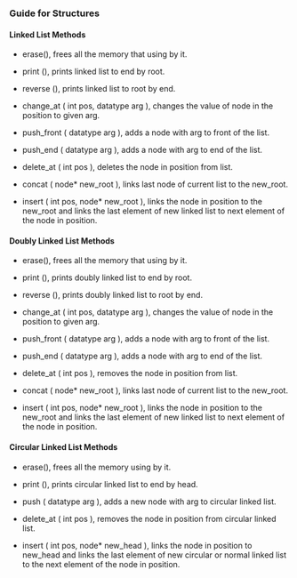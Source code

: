 ### Guide for Structures

#### Linked List Methods

- erase(), frees all the memory that using by it.

- print (), prints linked list to end by root.

- reverse (), prints linked list to root by end.

- change_at ( int pos, datatype arg ), changes the value of node in the position to given arg.

- push_front ( datatype arg ), adds a node with arg to front of the list.

- push_end ( datatype arg ), adds a node with arg to end of the list.

- delete_at ( int pos ), deletes the node in position from list. 

- concat ( node* new_root ), links last node of current list to the new_root.

- insert ( int pos, node* new_root ), links the node in position to the new_root and links the last element of new linked list to next element of the node in position.

#### Doubly Linked List Methods

- erase(), frees all the memory that using by it.

- print (), prints doubly linked list to end by root.

- reverse (), prints doubly linked list to root by end.

- change_at ( int pos, datatype arg ), changes the value of node in the position to given arg.

- push_front ( datatype arg ), adds a node with arg to front of the list.

- push_end ( datatype arg ), adds a node with arg to end of the list.

- delete_at ( int pos ), removes the node in position from list. 

- concat ( node* new_root ), links last node of current list to the new_root.

- insert ( int pos, node* new_root ), links the node in position to the new_root and links the last element of new linked list to next element of the node in position.


#### Circular Linked List Methods
- erase(), frees all the memory using by it.

- print (), prints circular linked list to end by head.

- push ( datatype arg ), adds a new node with arg to circular linked list.

- delete_at ( int pos ), removes the node in position from circular linked list.

- insert ( int pos, node* new_head ), links the node in position to new_head and links the last element of new circular or normal linked list to the next element of the node in position. 